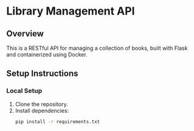 # Library Management API

## Overview
This is a RESTful API for managing a collection of books, built with Flask and containerized using Docker.

## Setup Instructions

### Local Setup
1. Clone the repository.
2. Install dependencies:
   ```bash
   pip install -r requirements.txt
